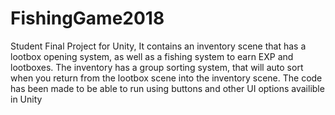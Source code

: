 # FishingGame2018
Student Final Project for Unity, It contains an inventory scene that has a lootbox opening system, as well as a fishing system to earn EXP and lootboxes.
The inventory has a group sorting system, that will auto sort when you return from the lootbox scene into the inventory scene.
The code has been made to be able to run using buttons and other UI options availible in Unity
